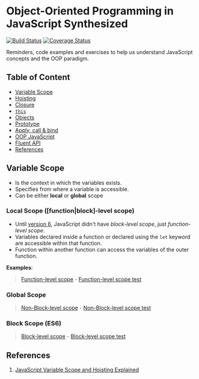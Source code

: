 # Object-Oriented Programming in JavaScript Synthesized

[![Build Status](https://travis-ci.org/ericdouglas/oop-javascript-synthesized-article.svg)](https://travis-ci.org/ericdouglas/oop-javascript-synthesized-article)
[![Coverage Status](https://coveralls.io/repos/ericdouglas/oop-javascript-synthesized-article/badge.svg?branch=master&service=github)](https://coveralls.io/github/ericdouglas/oop-javascript-synthesized-article?branch=master)

Reminders, code examples and exercises to help us understand JavaScript concepts and the OOP paradigm.

## Table of Content

- [Variable Scope](#variable-scope)
- [Hoisting]()
- [Closure]()
- [`this`]()
- [Objects]()
- [Prototype]()
- [Apply, call & bind]()
- [OOP JavaScript]()
- [Fluent API]()
- [References](#references)

## Variable Scope

- Is the context in which the variables exists.
- Specifies from where a variable is accessible.
- Can be either **local** or **global** scope

### Local Scope ([function|block]-level scope)

- Until [version 6](), JavaScript didn't have *block-level scope*, just *function-level scope*.
- Variables declared inside a function or declared using the `let` keyword are accessible within that function.
- Function within another function can access the variables of the outer function.

**Examples**:

> [Function-level scope](source/variable-scope/function-level-scope.js) - [Function-level scope test](source/test/variable-scope.spec.js)

### Global Scope

> [Non-Block-level scope](source/variable-scope/non-block-level-scope.js) - [Non-Block-level scope test](source/test/variable-scope.spec.js)

### Block Scope (ES6)

> [Block-level scope]() - [Block-level scope test]()

## References

1. [JavaScript Variable Scope and Hoisting Explained](http://javascriptissexy.com/javascript-variable-scope-and-hoisting-explained/)

